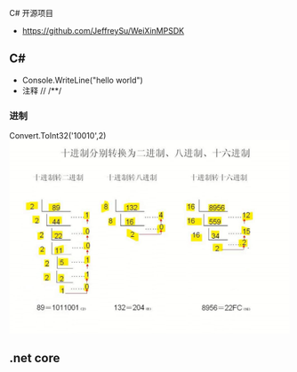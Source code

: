 C# 开源项目
- https://github.com/JeffreySu/WeiXinMPSDK



## C#
- Console.WriteLine("hello world")
- 注释 // /**/
### 进制
Convert.ToInt32('10010',2)
![](/assets/QQ截图20170928233027.jpg)

## .net core

